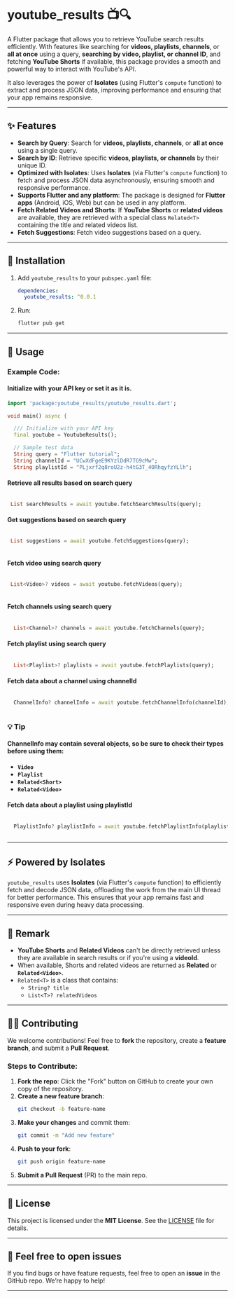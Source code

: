 
# **youtube_results** 📺🔍

A Flutter package that allows you to retrieve YouTube search results efficiently. With features like searching for **videos, playlists, channels**, or **all at once** using a query, **searching by video, playlist, or channel ID**, and fetching **YouTube Shorts** if available, this package provides a smooth and powerful way to interact with YouTube's API.

It also leverages the power of **Isolates** (using Flutter's `compute` function) to extract and process JSON data, improving performance and ensuring that your app remains responsive.

---

## **✨ Features**

- **Search by Query**: Search for **videos, playlists, channels**, or **all at once** using a single query.
- **Search by ID**: Retrieve specific **videos, playlists, or channels** by their unique ID.
- **Optimized with Isolates**: Uses **Isolates** (via Flutter's `compute` function) to fetch and process JSON data asynchronously, ensuring smooth and responsive performance.
- **Supports Flutter and any platform**: The package is designed for **Flutter apps** (Android, iOS, Web) but can be used in any platform.
- **Fetch Related Videos and Shorts**: If **YouTube Shorts** or **related videos** are available, they are retrieved with a special class `Related<T>` containing the title and related videos list.
- **Fetch Suggestions**: Fetch video suggestions based on a query.

---

## **🚀 Installation**

1. Add `youtube_results` to your `pubspec.yaml` file:
   ```yaml
   dependencies:
     youtube_results: ^0.0.1
   ```

2. Run:
   ```sh
   flutter pub get
   ```

---

## **🔧 Usage**

### Example Code:
 #### Initialize with your API key or set it as it is.
```dart
import 'package:youtube_results/youtube_results.dart';

void main() async {

  /// Initialize with your API key
  final youtube = YoutubeResults();

  // Sample test data
  String query = "Flutter tutorial";
  String channelId = "UCwXdFgeE9KYzlDdR7TG9cMw";
  String playlistId = "PLjxrf2q8roU2z-h4tG3T_4ORhqyfzYLlh";

```
#### Retrieve all results based on search query
 ``` dart

  List searchResults = await youtube.fetchSearchResults(query);

  ```
#### Get suggestions based on search query
 ``` dart

  List suggestions = await youtube.fetchSuggestions(query);
  
  ```
#### Fetch video using search query
 ``` dart

  List<Video>? videos = await youtube.fetchVideos(query);
  
```
#### Fetch channels using search query
``` dart
  
  List<Channel>? channels = await youtube.fetchChannels(query);

```
#### Fetch playlist using search query
``` dart
  
  List<Playlist>? playlists = await youtube.fetchPlaylists(query);

```
#### Fetch data about a channel using channelId
``` dart
  
  ChannelInfo? channelInfo = await youtube.fetchChannelInfo(channelId);
  
 ```
 ### 💡 Tip
#### ChannelInfo may contain several objects, so be sure to check their types before using them:
  - **`Video`**
  - **`Playlist`**
  - **`Related<Short>`**
  - **`Related<Video>`**

#### Fetch data about a playlist using playlistId
``` dart
  
  PlaylistInfo? playlistInfo = await youtube.fetchPlaylistInfo(playlistId);
  
```

---

## **⚡ Powered by Isolates**
`youtube_results` uses **Isolates** (via Flutter's `compute` function) to efficiently fetch and decode JSON data, offloading the work from the main UI thread for better performance. This ensures that your app remains fast and responsive even during heavy data processing.

---

## **📝 Remark**  
- **YouTube Shorts** and **Related Videos** can't be directly retrieved unless they are available in search results or if you're using a **videoId**.
- When available, Shorts and related videos are returned as **Related<Shorts>** or **`Related<Video>`**.  
- `Related<T>` is a class that contains:  
  - `String? title`  
  - `List<T>? relatedVideos`  

---

## **👨‍💻 Contributing**  
We welcome contributions! Feel free to **fork** the repository, create a **feature branch**, and submit a **Pull Request**.

### **Steps to Contribute:**
1. **Fork the repo**: Click the "Fork" button on GitHub to create your own copy of the repository.
2. **Create a new feature branch**:  
   ```sh
   git checkout -b feature-name
   ```
3. **Make your changes** and commit them:
   ```sh
   git commit -m "Add new feature"
   ```
4. **Push to your fork**:
   ```sh
   git push origin feature-name
   ```
5. **Submit a Pull Request** (PR) to the main repo.

---

## **📜 License**  
This project is licensed under the **MIT License**. See the [LICENSE](./LICENSE) file for details.

---

## **💬 Feel free to open issues**  
If you find bugs or have feature requests, feel free to open an **issue** in the GitHub repo. We’re happy to help!

---
